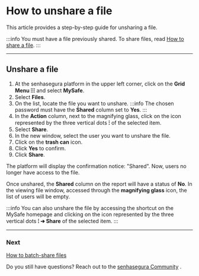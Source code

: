 # How to unshare a file

This article provides a step-by-step guide for unsharing a file.

:::info
You must have a file previously shared. To share files, read [How to share a file](/v3-32/docs/mysafe-file-share).
:::
***
## Unshare a file

1. At the senhasegura platform in the upper left corner, click on the **Grid Menu ⁝⁝⁝** and select **MySafe**.
2. Select **Files**. 
3. On the list, locate the file you want to unshare.
    :::info
    The chosen password must have the **Shared** column set to **Yes**.
    :::
4. In the **Action** column, next to the magnifying glass, click on the icon represented by the three vertical dots **⁝** of the selected item.
5. Select **Share**.
6. In the new window, select the user you want to unshare the file.
7. Click on the **trash can** icon.
8. Click **Yes** to confirm.
9. Click **Share**.

The platform will display the confirmation notice: "Shared". Now, users no longer have access to the file.

Once unshared, the **Shared** column on the report will have a status of **No**. In the viewing file window, accessed through the **magnifying glass** icon, the list of users will be empty.

:::info
You can also unshare the file by accessing the shortcut on the MySafe homepage and clicking on the icon represented by the three vertical dots **⁝ ➔ Share** of the selected item.
:::
***
### Next
[How to batch-share files](/v3-32/docs/mysafe-files-batch-share)

Do you still have questions? Reach out to the [senhasegura Community](https://community.senhasegura.io/) .